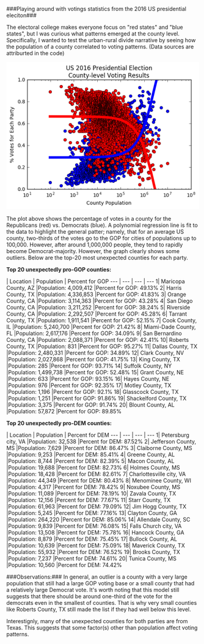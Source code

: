 ###Playing around with votings statistics from the 2016 US presidential eleciton###

The electoral college makes everyone focus on "red states" and "blue states", but I was curious what patterns emerged at the county level. Specifically, I wanted to test the urban-rural divide narrative by seeing how the population of a county correlated to voting patterns. (Data sources are attriburted in the code)

![My image](https://github.com/anbrjohn/Misc/blob/master/votingresults.png)

The plot above shows the percentage of votes in a county for the Republicans (red) vs. Democrats (blue). A polynomial regression line is fit to the data to highlight the general patter; namely, that for an average US county, two-thirds of the votes go to the GOP for cities of populations up to 100,000. However, after around 1,000,000 people, they tend to rapidly become Democrat-majority. 
However, the graph clearly shows some outliers. Below are the top-20 most unexpected counties for each party.

**Top 20 unexpectedly pro-GOP counties:**

 | Location | Population | Percent for GOP 
--- | --- | --- | --- 
1| Maricopa County, AZ        |Population: 4,009,412  |Percent for GOP: 49.13%
2| Harris County, TX          |Population: 4,336,853  |Percent for GOP: 41.83%
3|  Orange County, CA	        |Population: 3,114,363 	|Percent for GOP: 43.28%
4|  San Diego County, CA	    |Population: 3,211,252 	|Percent for GOP: 38.24%
5|  Riverside County, CA	    |Population: 2,292,507 	|Percent for GOP: 45.28%
6|  Tarrant County, TX	      |Population: 1,911,541 	|Percent for GOP: 52.15%
7|  Cook County, IL	          |Population: 5,240,700 	|Percent for GOP: 21.42%
8|  Miami-Dade County, FL	    |Population: 2,617,176 	|Percent for GOP: 34.09%
9|  San Bernardino County, CA	|Population: 2,088,371 	|Percent for GOP: 42.41%
10| Roberts County, TX	      |Population: 831 	      |Percent for GOP: 95.27%
11| Dallas County, TX	        |Population: 2,480,331 	|Percent for GOP: 34.89%
12| Clark County, NV	        |Population: 2,027,868 	|Percent for GOP: 41.75%
13| King County, TX	          |Population: 285 	      |Percent for GOP: 93.71%
14| Suffolk County, NY	      |Population: 1,499,738 	|Percent for GOP: 52.48%
15| Grant County, NE	        |Population: 633 	      |Percent for GOP: 93.15%
16| Hayes County, NE	        |Population: 976 	      |Percent for GOP: 92.35%
17| Motley County, TX	        |Population: 1,196 	    |Percent for GOP: 92.1%
18| Glasscock County, TX	    |Population: 1,251 	    |Percent for GOP: 91.86%
19| Shackelford County, TX	  |Population: 3,375 	    |Percent for GOP: 91.74%
20| Blount County, AL	        |Population: 57,872 	  |Percent for GOP: 89.85%


**Top 20 unexpectedly pro-DEM counties:**

 | Location | Population | Percent for DEM 
--- | --- | --- | --- 
1|  Petersburg city, VA	      |Population: 32,538 	  |Percent for DEM: 87.52%
2|  Jefferson County, MS	    |Population: 7,629 	    |Percent for DEM: 86.47%
3|  Claiborne County, MS	    |Population: 9,253   	  |Percent for DEM: 85.41%
4|  Greene County, AL	        |Population: 8,744 	    |Percent for DEM: 82.39%
5|  Macon County, AL	        |Population: 19,688   	|Percent for DEM: 82.73%
6|  Holmes County, MS	        |Population: 18,428 	  |Percent for DEM: 82.61%
7|  Charlottesville city, VA	|Population: 44,349   	|Percent for DEM: 80.43%
8|  Menominee County, WI	    |Population: 4,317 	    |Percent for DEM: 78.42%
9|  Noxubee County, MS	      |Population: 11,089   	|Percent for DEM: 78.19%
10| Zavala County, TX	        |Population: 12,156 	  |Percent for DEM: 77.67%
11| Starr County, TX	        |Population: 61,963   	|Percent for DEM: 79.09%
12| Jim Hogg County, TX	      |Population: 5,245 	    |Percent for DEM: 77.16%
13| Clayton County, GA	      |Population: 264,220   	|Percent for DEM: 85.06%
14| Allendale County, SC	    |Population: 9,839 	    |Percent for DEM: 76.08%
15| Falls Church city, VA	    |Population: 13,508 	  |Percent for DEM: 75.78%
16| Hancock County, GA	      |Population: 8,879 	    |Percent for DEM: 75.45%
17| Bullock County, AL	      |Population: 10,639 	  |Percent for DEM: 75.09%
18| Maverick County, TX	      |Population: 55,932 	  |Percent for DEM: 76.52%
19| Brooks County, TX	        |Population: 7,237 	    |Percent for DEM: 74.61%
20| Tunica County, MS	        |Population: 10,560 	  |Percent for DEM: 74.42%

###Observations:###
In general, an outlier is a county with a very large population that still had a large GOP voting base or a small county that had a relatively large Democrat vote. It's worth noting that this model still suggests that there should be around one-third of the vote for the democrats even in the smallest of counties. That is why very small counties like Roberts County, TX still made the list if they had well below this level.

Interestignly, many of the unexpected counties for both parties are from Texas. This suggests that some factor(s) other than population affect voting patterns.

